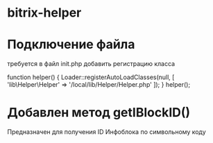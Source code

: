 # bitrix-helper

# Подключение файла
требуется в файл init.php добавить регистрацию класса

function helper() {
    Loader::registerAutoLoadClasses(null, [
        'lib\Helper\Helper' => '/local/lib/Helper/Helper.php'
    ]);
}
helper();

# Добавлен метод getIBlockID()
Предназначен для получения ID Инфоблока по символьному коду
